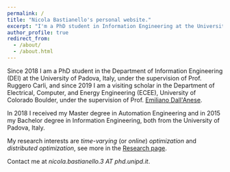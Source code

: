 ```yaml
---
permalink: /
title: "Nicola Bastianello's personal website."
excerpt: "I'm a PhD student in Information Engineering at the University of Padova, Italy."
author_profile: true
redirect_from: 
  - /about/
  - /about.html
---
```



Since 2018 I am a PhD student in the Department of Information Engineering (DEI) at the University of Padova, Italy, under the supervision of Prof. Ruggero Carli, and since 2019 I am a visiting scholar in the Department of Electrical, Computer, and Energy Engineering (ECEE), University of Colorado Boulder, under the supervision of Prof. [Emiliano Dall'Anese](https://www.colorado.edu/faculty/dallanese/).

In 2018 I received my Master degree in Automation Engineering and in 2015 my Bachelor degree in Information Engineering, both from the University of Padova, Italy.


My research interests are *time-varying* (or *online*) *optimization* and *distributed optimization*, see more in the [Research page](https://nicola-bastianello.github.io/research/).


Contact me at *nicola.bastianello.3 AT phd.unipd.it*.